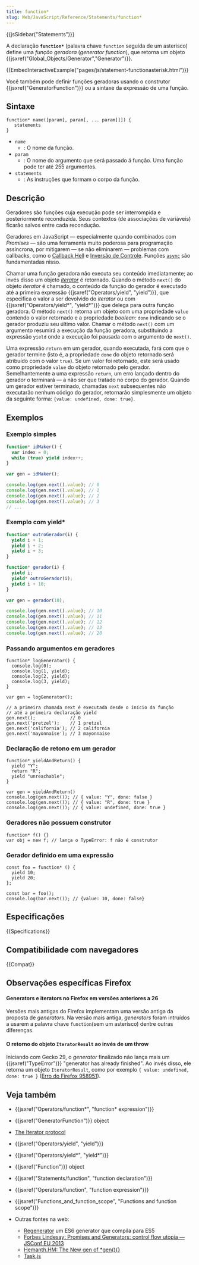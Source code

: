 ```yaml
---
title: function*
slug: Web/JavaScript/Reference/Statements/function*
---
```


{{jsSidebar("Statements")}}

A declaração **`function*`** (palavra chave `function` seguida de um asterisco) define uma _função geradora_ (_generator function_), que retorna um objeto {{jsxref("Global_Objects/Generator","Generator")}}.

{{EmbedInteractiveExample("pages/js/statement-functionasterisk.html")}}

Você também pode definir funções geradoras usando o construtor {{jsxref("GeneratorFunction")}} ou a sintaxe da expressão de uma função.

## Sintaxe

```
function* name([param[, param[, ... param]]]) {
   statements
}
```

- `name`
  - : O nome da função.
- `param`
  - : O nome do argumento que será passado á função. Uma função pode ter até 255 argumentos.
- `statements`
  - : As instruções que formam o corpo da função.

## Descrição

Geradores são funções cuja execução pode ser interrompida e posteriormente reconduzida. Seus contextos (de associações de variáveis) ficarão salvos entre cada recondução.

Geradores em JavaScript — especialmente quando combinados com _Promises_ — são uma ferramenta muito poderosa para programação assíncrona, por mitigarem — se não eliminarem — problemas com callbacks, como o [Callback Hell](http://callbackhell.com/) e [Inversão de Controle](https://frontendmasters.com/courses/rethinking-async-js/callback-problems-inversion-of-control/). Funções [`async`](/pt-BR/docs/Web/JavaScript/Reference/Statements/async_function) são fundamentadas nisso.

Chamar uma função geradora não executa seu conteúdo imediatamente; ao invés disso um objeto _[iterator](/pt-BR/docs/Web/JavaScript/Guide/The_Iterator_protocol)_ é retornado. Quando o método `next()` do objeto _iterator_ é chamado, o conteúdo da função do gerador é executado até a primeira expressão {{jsxref("Operators/yield", "yield")}}, que especifica o valor a ser devolvido do _iterator_ ou com {{jsxref("Operators/yield*", "yield*")}} que delega para outra função geradora. O método `next()` retorna um objeto com uma propriedade `value` contendo o valor retornado e a propriedade _boolean_: `done` indicando se o gerador produziu seu último valor. Chamar o método `next()` com um argumento resumirá a execução da função geradora, substituindo a expressão `yield` onde a execução foi pausada com o argumento de `next()`.

Uma expressão `return` em um gerador, quando executada, fará com que o gerador termine (isto é, a propriedade `done` do objeto retornado será atribuído com o valor `true`). Se um valor foi retornado, este será usado como propriedade `value` do objeto retornado pelo gerador. Semelhantemente a uma expressão `return`, um erro lançado dentro do gerador o terminará — a não ser que tratado no corpo do gerador. Quando um gerador estiver terminado, chamadas `next` subsequentes não executarão nenhum código do gerador, retornarão simplesmente um objeto da seguinte forma: `{value: undefined, done: true}`.

## Exemplos

### Exemplo simples

```js
function* idMaker() {
  var index = 0;
  while (true) yield index++;
}

var gen = idMaker();

console.log(gen.next().value); // 0
console.log(gen.next().value); // 1
console.log(gen.next().value); // 2
console.log(gen.next().value); // 3
// ...
```

### Exemplo com yield\*

```js
function* outroGerador(i) {
  yield i + 1;
  yield i + 2;
  yield i + 3;
}

function* gerador(i) {
  yield i;
  yield* outroGerador(i);
  yield i + 10;
}

var gen = gerador(10);

console.log(gen.next().value); // 10
console.log(gen.next().value); // 11
console.log(gen.next().value); // 12
console.log(gen.next().value); // 13
console.log(gen.next().value); // 20
```

### Passando argumentos em geradores

```
function* logGenerator() {
  console.log(0);
  console.log(1, yield);
  console.log(2, yield);
  console.log(3, yield);
}

var gen = logGenerator();

// a primeira chamada next é executada desde o início da função
// até a primeira declaração yield
gen.next();             // 0
gen.next('pretzel');    // 1 pretzel
gen.next('california'); // 2 california
gen.next('mayonnaise'); // 3 mayonnaise
```

### Declaração de retono em um gerador

```
function* yieldAndReturn() {
  yield "Y";
  return "R";
  yield "unreachable";
}

var gen = yieldAndReturn()
console.log(gen.next()); // { value: "Y", done: false }
console.log(gen.next()); // { value: "R", done: true }
console.log(gen.next()); // { value: undefined, done: true }
```

### Geradores não possuem construtor

```
function* f() {}
var obj = new f; // lança o TypeError: f não é construtor
```

### Gerador definido em uma expressão

```
const foo = function* () {
  yield 10;
  yield 20;
};

const bar = foo();
console.log(bar.next()); // {value: 10, done: false}
```

## Especificações

{{Specifications}}

## Compatibilidade com navegadores

{{Compat}}

## Observações específicas Firefox

#### Generators e iterators no Firefox em versões anteriores a 26

Versões mais antigas do Firefox implementam uma versão antiga da proposta de _generators_. Na versão mais antiga, _generators_ foram intruídos a usarem a palavra chave `function`(sem um asterísco) dentre outras diferenças.

#### O retorno do objeto `IteratorResult` ao invés de um throw

Iniciando com Gecko 29, o _generator_ finalizado não lança mais um {{jsxref("TypeError")}} "generator has already finished". Ao invés disso, ele retorna um objeto `IteratorResult`, como por exemplo `{ value: undefined, done: true }` ([Erro do Firefox 958951](https://bugzil.la/958951)).

## Veja também

- {{jsxref("Operators/function*", "function* expression")}}
- {{jsxref("GeneratorFunction")}} object
- [The Iterator protocol](/pt-BR/docs/Web/JavaScript/Guide/The_Iterator_protocol)
- {{jsxref("Operators/yield", "yield")}}
- {{jsxref("Operators/yield*", "yield*")}}
- {{jsxref("Function")}} object
- {{jsxref("Statements/function", "function declaration")}}
- {{jsxref("Operators/function", "function expression")}}
- {{jsxref("Functions_and_function_scope", "Functions and function scope")}}
- Outras fontes na web:

  - [Regenerator](http://facebook.github.io/regenerator/) um ES6 generator que compila para ES5
  - [Forbes Lindesay: Promises and Generators: control flow utopia — JSConf EU 2013](http://www.youtube.com/watch?v=qbKWsbJ76-s)
  - [Hemanth.HM: The New gen of \*gen(){}](https://www.youtube.com/watch?v=ZrgEZykBHVo&list=PLuoyIZT5fPlG44bPq50Wgh0INxykdrYX7&index=1)
  - [Task.js](http://taskjs.org/)
